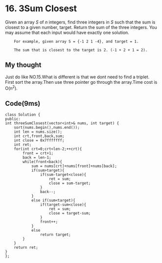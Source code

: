 # 16. 3Sum Closest
Given an array *S* of *n* integers, find three integers in *S* such that the sum is closest to a given number, target. Return the sum of the three integers. You may assume that each input would have exactly one solution.

		For example, given array S = {-1 2 1 -4}, and target = 1.
        
        The sum that is closest to the target is 2. (-1 + 2 + 1 = 2).

## My thought 
Just do like NO.15.What is different is that we dont need to find a triplet.  
First sort the array.Then use three pointer go through the array.Time cost is O(n<sup>2</sup>).
## Code(9ms)

	class Solution {
	public:
    int threeSumClosest(vector<int>& nums, int target) {
        sort(nums.begin(),nums.end());
        int len = nums.size();
        int crt,front,back,sum;
        int close = 0x7fffffff;
        int ret;
        for(int crt=0;crt<len-2;++crt){
            front = crt+1;
            back = len-1;
            while(front<back){
                sum = nums[crt]+nums[front]+nums[back];
                if(sum>target){
                    if(sum-target<close){
                        ret = sum;
                        close = sum-target;
                    }
                    back--;
                }
                else if(sum<target){
                    if(target-sum<close){
                        ret = sum;
                        close = target-sum;
                    }
                    front++;
                }
                else
                    return target;
            }
        }
        return ret;
    }
	};
